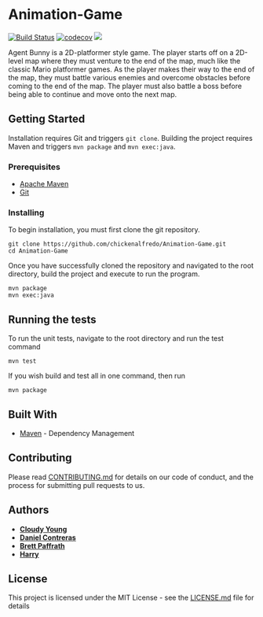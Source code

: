 # Animation-Game

[![Build Status](https://travis-ci.org/chickenalfredo/Animation-Game.svg?branch=develop)](https://travis-ci.org/chickenalfredo/Animation-Game) [![codecov](https://codecov.io/gh/chickenalfredo/Animation-Game/branch/develop/graph/badge.svg)](https://codecov.io/gh/chickenalfredo/Animation-Game) <a href="https://codeclimate.com/github/chickenalfredo/Animation-Game/maintainability"><img src="https://api.codeclimate.com/v1/badges/aad711836e705103f279/maintainability" /></a> 

Agent Bunny is a 2D-platformer style game. The player starts off on a 2D-level map where they must venture to the end of the map, much like the classic Mario platformer games. As the player makes their way to the end of the map, they must battle various enemies and overcome obstacles before coming to the end of the map. The player must also battle a boss before being able to continue and move onto the next map. 

## Getting Started

Installation requires Git and triggers `git clone`. Building the project requires Maven and triggers `mvn package` and `mvn exec:java`.

### Prerequisites

- [Apache Maven](https://maven.apache.org/install.html) 
- [Git](https://git-scm.com/)

### Installing

To begin installation, you must first clone the git repository.

```
git clone https://github.com/chickenalfredo/Animation-Game.git
cd Animation-Game
```

Once you have successfully cloned the repository and navigated to the root directory, build the project and execute to run the program.

```
mvn package
mvn exec:java
```

## Running the tests

To run the unit tests, navigate to the root directory and run the test command

```
mvn test
```

If you wish build and test all in one command, then run

```
mvn package
```

## Built With

* [Maven](https://maven.apache.org/) - Dependency Management

## Contributing

Please read [CONTRIBUTING.md](https://github.com/chickenalfredo/Animation-Game/blob/master/CONTRIBUTING.md) for details on our code of conduct, and the process for submitting pull requests to us.

## Authors

* [**Cloudy Young**](https://github.com/CloudyYoung)
* [**Daniel Contreras**](https://github.com/DanielContreras)
* [**Brett Paffrath**](https://github.com/BrettPaffrath)
* [**Harry**](https://github.com/HeDoLe)

## License

This project is licensed under the MIT License - see the [LICENSE.md](https://github.com/chickenalfredo/Animation-Game/blob/master/LICENSE.md) file for details
